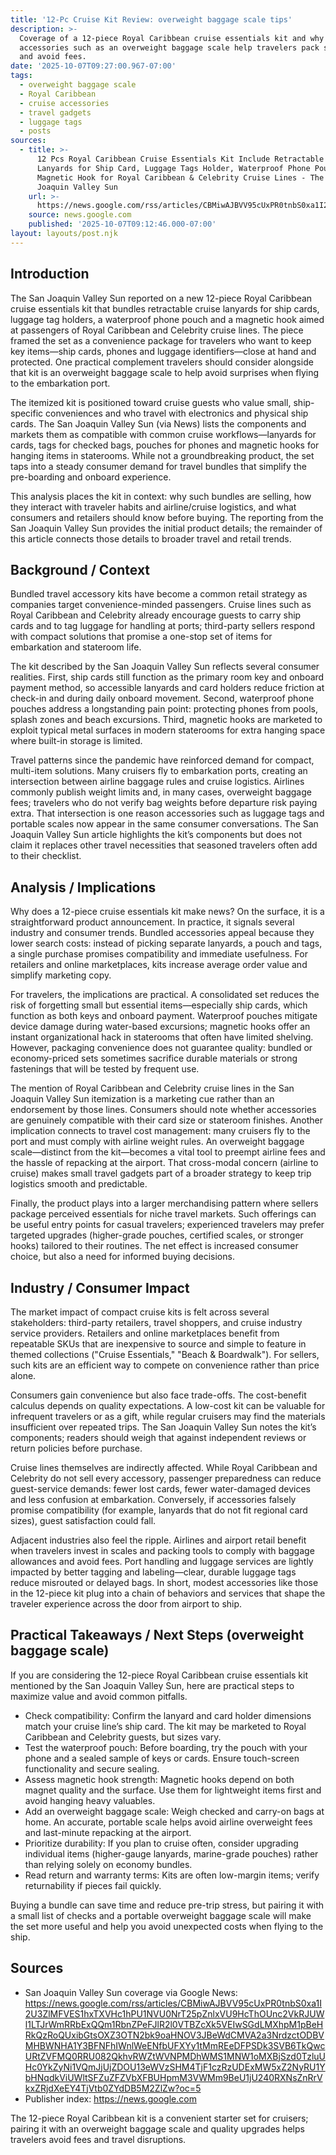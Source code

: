 ```yaml
---
title: '12-Pc Cruise Kit Review: overweight baggage scale tips'
description: >-
  Coverage of a 12-piece Royal Caribbean cruise essentials kit and why
  accessories such as an overweight baggage scale help travelers pack smarter
  and avoid fees.
date: '2025-10-07T09:27:00.967-07:00'
tags:
  - overweight baggage scale
  - Royal Caribbean
  - cruise accessories
  - travel gadgets
  - luggage tags
  - posts
sources:
  - title: >-
      12 Pcs Royal Caribbean Cruise Essentials Kit Include Retractable Cruise
      Lanyards for Ship Card, Luggage Tags Holder, Waterproof Phone Pouch,
      Magnetic Hook for Royal Caribbean & Celebrity Cruise Lines - The San
      Joaquin Valley Sun
    url: >-
      https://news.google.com/rss/articles/CBMiwAJBVV95cUxPR0tnbS0xa1I2U3ZlMFVES1hxTXVHc1hPU1NVU0NrT25pZnlxVU9HcThOUnc2VkRJUWl1LTJrWmRRbExQQm1RbnZPeFJlR2l0VTBZcXk5VEIwSGdLMXhpM1pBeHRkQzRoQUxibGtsOXZ3OTN2bk9oaHNOV3JBeWdCMVA2a3NrdzctODBVMHBWNHA1Y3BFNFhIWnlWeENfbUFXYy1tMmREeDFPSDk3SVB6TkQwcURtZVFMQ0RRU082QkhvRWZtWVNPMDhWMS1MNW1oMXBjSzd0TzluUHc0YkZyNi1VQmJjUjZDOU13eWVzSHM4TjF1czRzUDExMW5xZ2NyRU1YbHNqdkViUWltSFZuZFZVbXFBUHpmM3VWMm9BeU1jU240RXNsZnRrVkxZRjdXeEY4TjVtb0ZYdDB5M2ZlZw?oc=5
    source: news.google.com
    published: '2025-10-07T09:12:46.000-07:00'
layout: layouts/post.njk
---
```


## Introduction

The San Joaquin Valley Sun reported on a new 12-piece Royal Caribbean cruise essentials kit that bundles retractable cruise lanyards for ship cards, luggage tag holders, a waterproof phone pouch and a magnetic hook aimed at passengers of Royal Caribbean and Celebrity cruise lines. The piece framed the set as a convenience package for travelers who want to keep key items—ship cards, phones and luggage identifiers—close at hand and protected. One practical complement travelers should consider alongside that kit is an overweight baggage scale to help avoid surprises when flying to the embarkation port.

The itemized kit is positioned toward cruise guests who value small, ship-specific conveniences and who travel with electronics and physical ship cards. The San Joaquin Valley Sun (via News) lists the components and markets them as compatible with common cruise workflows—lanyards for cards, tags for checked bags, pouches for phones and magnetic hooks for hanging items in staterooms. While not a groundbreaking product, the set taps into a steady consumer demand for travel bundles that simplify the pre-boarding and onboard experience.

This analysis places the kit in context: why such bundles are selling, how they interact with traveler habits and airline/cruise logistics, and what consumers and retailers should know before buying. The reporting from the San Joaquin Valley Sun provides the initial product details; the remainder of this article connects those details to broader travel and retail trends.

## Background / Context

Bundled travel accessory kits have become a common retail strategy as companies target convenience-minded passengers. Cruise lines such as Royal Caribbean and Celebrity already encourage guests to carry ship cards and to tag luggage for handling at ports; third-party sellers respond with compact solutions that promise a one-stop set of items for embarkation and stateroom life.

The kit described by the San Joaquin Valley Sun reflects several consumer realities. First, ship cards still function as the primary room key and onboard payment method, so accessible lanyards and card holders reduce friction at check-in and during daily onboard movement. Second, waterproof phone pouches address a longstanding pain point: protecting phones from pools, splash zones and beach excursions. Third, magnetic hooks are marketed to exploit typical metal surfaces in modern staterooms for extra hanging space where built-in storage is limited.

Travel patterns since the pandemic have reinforced demand for compact, multi-item solutions. Many cruisers fly to embarkation ports, creating an intersection between airline baggage rules and cruise logistics. Airlines commonly publish weight limits and, in many cases, overweight baggage fees; travelers who do not verify bag weights before departure risk paying extra. That intersection is one reason accessories such as luggage tags and portable scales now appear in the same consumer conversations. The San Joaquin Valley Sun article highlights the kit’s components but does not claim it replaces other travel necessities that seasoned travelers often add to their checklist.

## Analysis / Implications

Why does a 12-piece cruise essentials kit make news? On the surface, it is a straightforward product announcement. In practice, it signals several industry and consumer trends. Bundled accessories appeal because they lower search costs: instead of picking separate lanyards, a pouch and tags, a single purchase promises compatibility and immediate usefulness. For retailers and online marketplaces, kits increase average order value and simplify marketing copy.

For travelers, the implications are practical. A consolidated set reduces the risk of forgetting small but essential items—especially ship cards, which function as both keys and onboard payment. Waterproof pouches mitigate device damage during water-based excursions; magnetic hooks offer an instant organizational hack in staterooms that often have limited shelving. However, packaging convenience does not guarantee quality: bundled or economy-priced sets sometimes sacrifice durable materials or strong fastenings that will be tested by frequent use.

The mention of Royal Caribbean and Celebrity cruise lines in the San Joaquin Valley Sun itemization is a marketing cue rather than an endorsement by those lines. Consumers should note whether accessories are genuinely compatible with their card size or stateroom finishes. Another implication connects to travel cost management: many cruisers fly to the port and must comply with airline weight rules. An overweight baggage scale—distinct from the kit—becomes a vital tool to preempt airline fees and the hassle of repacking at the airport. That cross-modal concern (airline to cruise) makes small travel gadgets part of a broader strategy to keep trip logistics smooth and predictable.

Finally, the product plays into a larger merchandising pattern where sellers package perceived essentials for niche travel markets. Such offerings can be useful entry points for casual travelers; experienced travelers may prefer targeted upgrades (higher-grade pouches, certified scales, or stronger hooks) tailored to their routines. The net effect is increased consumer choice, but also a need for informed buying decisions.

## Industry / Consumer Impact

The market impact of compact cruise kits is felt across several stakeholders: third-party retailers, travel shoppers, and cruise industry service providers. Retailers and online marketplaces benefit from repeatable SKUs that are inexpensive to source and simple to feature in themed collections ("Cruise Essentials," "Beach & Boardwalk"). For sellers, such kits are an efficient way to compete on convenience rather than price alone.

Consumers gain convenience but also face trade-offs. The cost-benefit calculus depends on quality expectations. A low-cost kit can be valuable for infrequent travelers or as a gift, while regular cruisers may find the materials insufficient over repeated trips. The San Joaquin Valley Sun notes the kit’s components; readers should weigh that against independent reviews or return policies before purchase.

Cruise lines themselves are indirectly affected. While Royal Caribbean and Celebrity do not sell every accessory, passenger preparedness can reduce guest-service demands: fewer lost cards, fewer water-damaged devices and less confusion at embarkation. Conversely, if accessories falsely promise compatibility (for example, lanyards that do not fit regional card sizes), guest satisfaction could fall.

Adjacent industries also feel the ripple. Airlines and airport retail benefit when travelers invest in scales and packing tools to comply with baggage allowances and avoid fees. Port handling and luggage services are lightly impacted by better tagging and labeling—clear, durable luggage tags reduce misrouted or delayed bags. In short, modest accessories like those in the 12-piece kit plug into a chain of behaviors and services that shape the traveler experience across the door from airport to ship.

## Practical Takeaways / Next Steps (overweight baggage scale)

If you are considering the 12-piece Royal Caribbean cruise essentials kit mentioned by the San Joaquin Valley Sun, here are practical steps to maximize value and avoid common pitfalls.

- Check compatibility: Confirm the lanyard and card holder dimensions match your cruise line’s ship card. The kit may be marketed to Royal Caribbean and Celebrity guests, but sizes vary.
- Test the waterproof pouch: Before boarding, try the pouch with your phone and a sealed sample of keys or cards. Ensure touch-screen functionality and secure sealing.
- Assess magnetic hook strength: Magnetic hooks depend on both magnet quality and the surface. Use them for lightweight items first and avoid hanging heavy valuables.
- Add an overweight baggage scale: Weigh checked and carry-on bags at home. An accurate, portable scale helps avoid airline overweight fees and last-minute repacking at the airport.
- Prioritize durability: If you plan to cruise often, consider upgrading individual items (higher-gauge lanyards, marine-grade pouches) rather than relying solely on economy bundles.
- Read return and warranty terms: Kits are often low-margin items; verify returnability if pieces fail quickly.

Buying a bundle can save time and reduce pre-trip stress, but pairing it with a small list of checks and a portable overweight baggage scale will make the set more useful and help you avoid unexpected costs when flying to the ship.

## Sources

- San Joaquin Valley Sun coverage via Google News: https://news.google.com/rss/articles/CBMiwAJBVV95cUxPR0tnbS0xa1I2U3ZlMFVES1hxTXVHc1hPU1NVU0NrT25pZnlxVU9HcThOUnc2VkRJUWl1LTJrWmRRbExQQm1RbnZPeFJlR2l0VTBZcXk5VEIwSGdLMXhpM1pBeHRkQzRoQUxibGtsOXZ3OTN2bk9oaHNOV3JBeWdCMVA2a3NrdzctODBVMHBWNHA1Y3BFNFhIWnlWeENfbUFXYy1tMmREeDFPSDk3SVB6TkQwcURtZVFMQ0RRU082QkhvRWZtWVNPMDhWMS1MNW1oMXBjSzd0TzluUHc0YkZyNi1VQmJjUjZDOU13eWVzSHM4TjF1czRzUDExMW5xZ2NyRU1YbHNqdkViUWltSFZuZFZVbXFBUHpmM3VWMm9BeU1jU240RXNsZnRrVkxZRjdXeEY4TjVtb0ZYdDB5M2ZlZw?oc=5
- Publisher index: https://news.google.com

The 12-piece Royal Caribbean kit is a convenient starter set for cruisers; pairing it with an overweight baggage scale and quality upgrades helps travelers avoid fees and travel disruptions.
